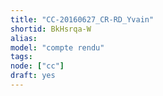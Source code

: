```yaml
---
title: "CC-20160627_CR-RD_Yvain"
shortid: BkHsrqa-W
alias:
model: "compte rendu"
tags:
node: ["cc"]
draft: yes
---
```


